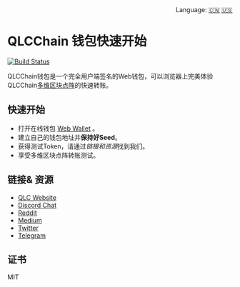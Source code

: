 <div align="right">Language:
<a title="Chinese" href="/zh-cn/get-started.md">🇨🇳</a>
<a title="Englisth" href="get-started.md">🇺🇸</a></div>

# QLCChain 钱包快速开始

[![Build Status](https://travis-ci.com/qlcchain/QLCWallet.svg?branch=master)](https://travis-ci.com/qlcchain/QLCWallet)

QLCChain钱包是一个完全用户端签名的Web钱包，可以浏览器上完美体验QLCChain[多维区块点阵](https://qlcchain.org)的快速转账。

## 快速开始

- 打开在线钱包  [Web Wallet](https://wallet.qlcchain.online) 。
- 建立自己的钱包地址并**保持好Seed**。
- 获得测试Token，请通过*链接和资源*找到我们。
- 享受多维区块点阵转账测试。

## 链接& 资源

- [QLC Website](https://qlcchain.org)
- [Discord Chat](https://discord.gg/JnCnhjr)
- [Reddit](https://www.reddit.com/r/Qlink/)
- [Medium](https://medium.com/qlc-chain)
- [Twitter](https://twitter.com/QLCchain)
- [Telegram](https://t.me/qlinkmobile)

## 证书

MIT